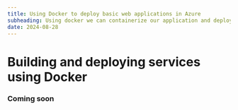 ```yaml
---
title: Using Docker to deploy basic web applications in Azure
subheading: Using docker we can containerize our application and deploy it in Azure App Services with out any dependencies issues
date: 2024-08-28
---
```


# Building and deploying services using Docker


### Coming soon
